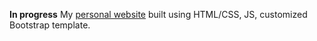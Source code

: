  **In progress** 
My [personal website](https://noahkrell.github.io/) built using HTML/CSS, JS, customized Bootstrap template.
